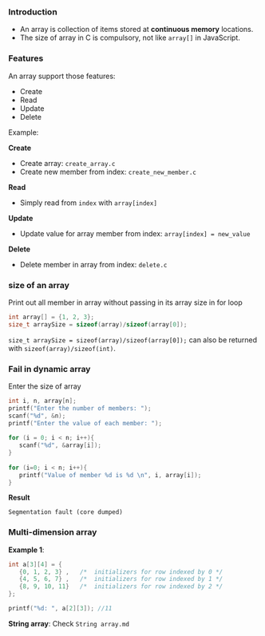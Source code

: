 ### Introduction

* An array is collection of items stored at **continuous memory** locations.
* The size of array in C is compulsory, not like ``array[]`` in JavaScript.

### Features

An array support those features:

* Create
* Read
* Update
* Delete

Example:

**Create**

* Create array: ``create_array.c``
* Create new member from index: ``create_new_member.c``

**Read**
* Simply read from ``index`` with ``array[index]``

**Update**

* Update value for array member from index: ``array[index] = new_value``

**Delete**

* Delete member in array from index: ``delete.c`` 

### size of an array

Print out all member in array without passing in its array size in for loop

```c
int array[] = {1, 2, 3};
size_t arraySize = sizeof(array)/sizeof(array[0]);
```

``size_t arraySize = sizeof(array)/sizeof(array[0]);`` can also be returned with ``sizeof(array)/sizeof(int)``.

### Fail in dynamic array

Enter the size of array

```c
int i, n, array[n];
printf("Enter the number of members: ");
scanf("%d", &n);
printf("Enter the value of each member: ");
	
for (i = 0; i < n; i++){
   scanf("%d", &array[i]);
}
 
for (i=0; i < n; i++){
   printf("Value of member %d is %d \n", i, array[i]);
}
```

**Result**

```
Segmentation fault (core dumped)
```

### Multi-dimension array

**Example 1**:

```c
int a[3][4] = {  
   {0, 1, 2, 3} ,   /*  initializers for row indexed by 0 */
   {4, 5, 6, 7} ,   /*  initializers for row indexed by 1 */
   {8, 9, 10, 11}   /*  initializers for row indexed by 2 */
};

printf("%d: ", a[2][3]); //11
```

**String array**: Check ``String array.md``
